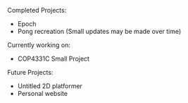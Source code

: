 Completed Projects:
- Epoch
- Pong recreation (Small updates may be made over time)

Currently working on:
- COP4331C Small Project

Future Projects:
- Untitled 2D platformer
- Personal website
